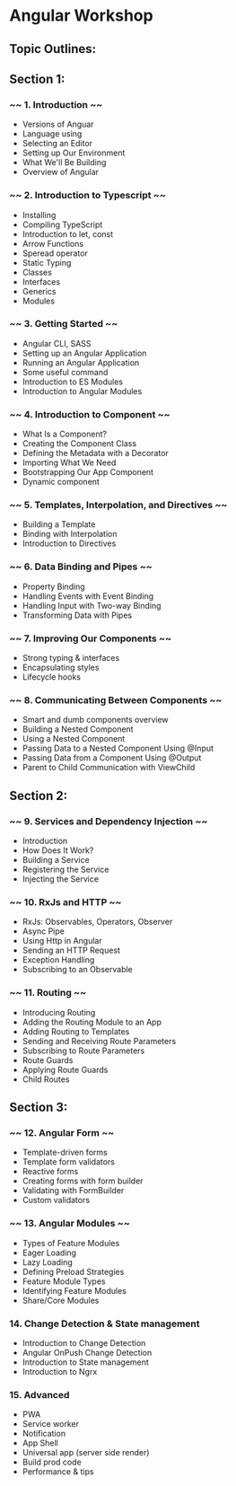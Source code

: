 # Angular Workshop

## Topic Outlines:

## Section 1:

### ~~ 1. Introduction ~~ 

- Versions of Anguar
- Language using
- Selecting an Editor
- Setting up Our Environment
- What We'll Be Building
- Overview of Angular

### ~~ 2. Introduction to Typescript ~~

- Installing
- Compiling TypeScript
- Introduction to let, const
- Arrow Functions
- Speread operator
- Static Typing
- Classes
- Interfaces
- Generics
- Modules

### ~~ 3. Getting Started ~~

- Angular CLI, SASS
- Setting up an Angular Application
- Running an Angular Application
- Some useful command
- Introduction to ES Modules
- Introduction to Angular Modules

### ~~ 4. Introduction to Component ~~

- What Is a Component?
- Creating the Component Class
- Defining the Metadata with a Decorator
- Importing What We Need
- Bootstrapping Our App Component
- Dynamic component

### ~~ 5. Templates, Interpolation, and Directives ~~ 

- Building a Template
- Binding with Interpolation
- Introduction to Directives

### ~~ 6. Data Binding and Pipes ~~

- Property Binding
- Handling Events with Event Binding
- Handling Input with Two-way Binding
- Transforming Data with Pipes

### ~~ 7. Improving Our Components ~~

- Strong typing & interfaces
- Encapsulating styles
- Lifecycle hooks

### ~~ 8. Communicating Between Components ~~

- Smart and dumb components overview
- Building a Nested Component
- Using a Nested Component
- Passing Data to a Nested Component Using @Input
- Passing Data from a Component Using @Output
- Parent to Child Communication with ViewChild

## Section 2:

### ~~ 9. Services and Dependency Injection ~~

- Introduction
- How Does It Work?
- Building a Service
- Registering the Service
- Injecting the Service

### ~~ 10. RxJs and HTTP  ~~

- RxJs: Observables, Operators, Observer
- Async Pipe
- Using Http in Angular
- Sending an HTTP Request
- Exception Handling
- Subscribing to an Observable

### ~~ 11. Routing ~~

- Introducing Routing
- Adding the Routing Module to an App
- Adding Routing to Templates
- Sending and Receiving Route Parameters
- Subscribing to Route Parameters
- Route Guards
- Applying Route Guards
- Child Routes

## Section 3:

### ~~ 12. Angular Form ~~

- Template-driven forms
- Template form validators
- Reactive forms
- Creating forms with form builder
- Validating with FormBuilder
- Custom validators

### ~~ 13. Angular Modules ~~

- Types of Feature Modules
- Eager Loading
- Lazy Loading
- Defining Preload Strategies
- Feature Module Types
- Identifying Feature Modules
- Share/Core Modules

### 14. Change Detection & State management

- Introduction to Change Detection
- Angular OnPush Change Detection
- Introduction to State management
- Introduction to Ngrx

### 15. Advanced
 - PWA
 - Service worker
 - Notification
 - App Shell
 - Universal app (server side render)
 - Build prod code
 - Performance & tips 

